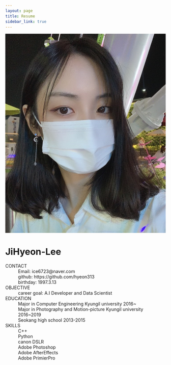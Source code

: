 ```yaml
---
layout: page
title: Resume
sidebar_link: true
---
```


<!--![profile](_images/profile.jpg)-->
<!--![profile](https://github.com/hyeon313/hyeon313.github.io/blob/master/_images/profile.jpg)-->
<!--<img src="_images/profile.jpg" alt="profile">-->
<!--<img src="https://github.com/hyeon313/hyeon313.github.io/blob/master/_images/profile.jpg">-->

![profile](https://raw.githubusercontent.com/hyeon313/hyeon313.github.io/master/_images/profile.jpg)


# JiHyeon-Lee

<d1>
  <dt>CONTACT</dt>
  <dd>Email: ice6723@naver.com</dd>
  <dd>github: https://github.com/hyeon313</dd>
  <dd>birthday: 1997.3.13</dd>
  
  <dt>OBJECTIVE</dt>
  <dd>career goal: A.I Developer and Data Scientist</dd>
  
  <dt>EDUCATION</dt>
  <dd>Major in Computer Engineering             Kyungil university    2016~</dd>
  <dd>Major in Photography and Motion-picture   Kyungil university    2016~2019</dd>
  <dd>                                          Seokang high school   2013-2015</dd>
  
  
  <dt>SKILLS</dt>
    <dd>C++</dd>
    <dd>Python</dd>
    <dd>canon DSLR</dd>
    <dd>Adobe Photoshop</dd>
    <dd>Adobe AfterEffects</dd>
    <dd>Adobe PrimierPro</dd>
  
</d1>

